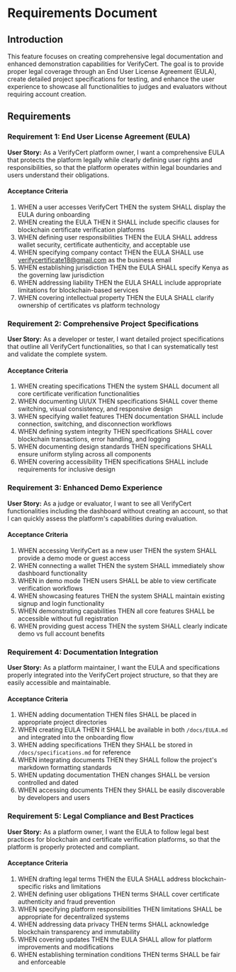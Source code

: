 # Requirements Document

## Introduction

This feature focuses on creating comprehensive legal documentation and enhanced demonstration capabilities for VerifyCert. The goal is to provide proper legal coverage through an End User License Agreement (EULA), create detailed project specifications for testing, and enhance the user experience to showcase all functionalities to judges and evaluators without requiring account creation.

## Requirements

### Requirement 1: End User License Agreement (EULA)

**User Story:** As a VerifyCert platform owner, I want a comprehensive EULA that protects the platform legally while clearly defining user rights and responsibilities, so that the platform operates within legal boundaries and users understand their obligations.

#### Acceptance Criteria

1. WHEN a user accesses VerifyCert THEN the system SHALL display the EULA during onboarding
2. WHEN creating the EULA THEN it SHALL include specific clauses for blockchain certificate verification platforms
3. WHEN defining user responsibilities THEN the EULA SHALL address wallet security, certificate authenticity, and acceptable use
4. WHEN specifying company contact THEN the EULA SHALL use verifycertificate18@gmail.com as the business email
5. WHEN establishing jurisdiction THEN the EULA SHALL specify Kenya as the governing law jurisdiction
6. WHEN addressing liability THEN the EULA SHALL include appropriate limitations for blockchain-based services
7. WHEN covering intellectual property THEN the EULA SHALL clarify ownership of certificates vs platform technology

### Requirement 2: Comprehensive Project Specifications

**User Story:** As a developer or tester, I want detailed project specifications that outline all VerifyCert functionalities, so that I can systematically test and validate the complete system.

#### Acceptance Criteria

1. WHEN creating specifications THEN the system SHALL document all core certificate verification functionalities
2. WHEN documenting UI/UX THEN specifications SHALL cover theme switching, visual consistency, and responsive design
3. WHEN specifying wallet features THEN documentation SHALL include connection, switching, and disconnection workflows
4. WHEN defining system integrity THEN specifications SHALL cover blockchain transactions, error handling, and logging
5. WHEN documenting design standards THEN specifications SHALL ensure uniform styling across all components
6. WHEN covering accessibility THEN specifications SHALL include requirements for inclusive design

### Requirement 3: Enhanced Demo Experience

**User Story:** As a judge or evaluator, I want to see all VerifyCert functionalities including the dashboard without creating an account, so that I can quickly assess the platform's capabilities during evaluation.

#### Acceptance Criteria

1. WHEN accessing VerifyCert as a new user THEN the system SHALL provide a demo mode or guest access
2. WHEN connecting a wallet THEN the system SHALL immediately show dashboard functionality
3. WHEN in demo mode THEN users SHALL be able to view certificate verification workflows
4. WHEN showcasing features THEN the system SHALL maintain existing signup and login functionality
5. WHEN demonstrating capabilities THEN all core features SHALL be accessible without full registration
6. WHEN providing guest access THEN the system SHALL clearly indicate demo vs full account benefits

### Requirement 4: Documentation Integration

**User Story:** As a platform maintainer, I want the EULA and specifications properly integrated into the VerifyCert project structure, so that they are easily accessible and maintainable.

#### Acceptance Criteria

1. WHEN adding documentation THEN files SHALL be placed in appropriate project directories
2. WHEN creating EULA THEN it SHALL be available in both `/docs/EULA.md` and integrated into the onboarding flow
3. WHEN adding specifications THEN they SHALL be stored in `/docs/specifications.md` for reference
4. WHEN integrating documents THEN they SHALL follow the project's markdown formatting standards
5. WHEN updating documentation THEN changes SHALL be version controlled and dated
6. WHEN accessing documents THEN they SHALL be easily discoverable by developers and users

### Requirement 5: Legal Compliance and Best Practices

**User Story:** As a platform owner, I want the EULA to follow legal best practices for blockchain and certificate verification platforms, so that the platform is properly protected and compliant.

#### Acceptance Criteria

1. WHEN drafting legal terms THEN the EULA SHALL address blockchain-specific risks and limitations
2. WHEN defining user obligations THEN terms SHALL cover certificate authenticity and fraud prevention
3. WHEN specifying platform responsibilities THEN limitations SHALL be appropriate for decentralized systems
4. WHEN addressing data privacy THEN terms SHALL acknowledge blockchain transparency and immutability
5. WHEN covering updates THEN the EULA SHALL allow for platform improvements and modifications
6. WHEN establishing termination conditions THEN terms SHALL be fair and enforceable
